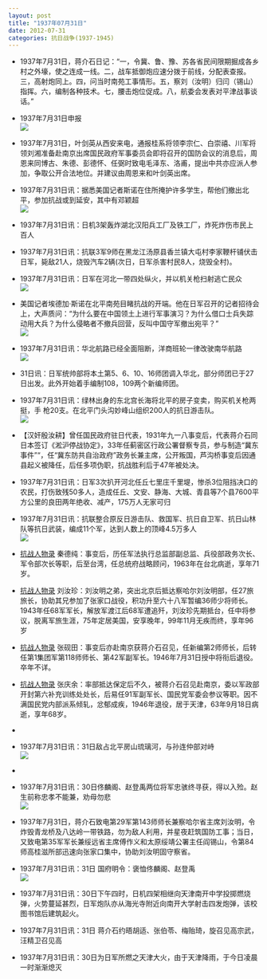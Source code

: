 ```yaml
---
layout: post
title: "1937年07月31日"
date: 2012-07-31
categories: 抗日战争(1937-1945)
---
```


<meta name="referrer" content="no-referrer" />

- 1937年7月31日，蒋介石日记：“一，令冀、鲁、豫、苏各省民间限期掘成各乡村之外壕，使之连成一线。二，战车抵御炮应速分拨于前线，分配表查报。三，高射炮同上。四，问当时南苑工事情形。五，察刘（汝明）归闫（锡山）指挥。六，编制各种技术。七，腰击炮位促成。八，航委会发表对平津战事谈话。” 

- 1937年7月31日申报 <br/><img src="https://ww2.sinaimg.cn/large/aca367d8jw1dvgdtkremaj.jpg" />

- 1937年7月31日，叶剑英从西安来电，通报桂系将领李宗仁、白崇禧、川军将领刘湘准备赴南京出席国民政府军事委员会即将召开的国防会议的消息后，周恩来同博古、朱德、彭德怀、任弼时致电毛泽东、洛甫，提出中共亦应派人参加，争取公开合法地位。并建议由周恩来和叶剑英出席。 

- 1937年7月31日讯：据悉美国记者斯诺在住所掩护许多学生，帮他们撤出北平，参加抗战或到延安，其中有邓颖超 <br/><img src="https://ww4.sinaimg.cn/large/aca367d8jw1dvgc33l6wjj.jpg" />

- 1937年7月31日讯：日机3架轰炸湖北汉阳兵工厂及铁工厂，炸死炸伤市民上百人 

- 1937年7月31日讯：抗联3军9师在黑龙江汤原县香兰镇大屯村李家鞭杆铺伏击日军，毙敌21人，烧毁汽车2辆(次日，日军杀害村民8人，烧毁全村)。 

- 1937年7月31日讯：日军在河北一带四处纵火，并以机关枪扫射逃亡民众 <br/><img src="https://ww3.sinaimg.cn/large/aca367d8jw1dvg87vyjxsj.jpg" />

- 美国记者埃德加·斯诺在北平南苑目睹抗战的开端。他在日军召开的记者招待会上，大声质问：“为什么要在中国领土上进行军事演习？为什么借口士兵失踪动用大兵？为什么侵略者不撤兵回营，反叫中国守军撤出宛平？” <br/><img src="https://ww2.sinaimg.cn/large/aca367d8jw1dvg6vvrfm4j.jpg" />

- 1937年7月31日讯：华北航路已经全面阻断，洋商班轮一律改驶南华航路 <br/><img src="https://ww2.sinaimg.cn/large/aca367d8jw1dvg6hiukm8j.jpg" />

- 31日讯：日军统帅部将本土第5、6、10、16师团调入华北，部分师团已于27日出发。此外开始着手编制108，109两个新编师团。 

- 1937年7月31日讯：绿林出身的东北宫长海将北平的房子变卖，购买机关枪两挺，手 枪20支。在北平门头沟妙峰山组织200人的抗日游击队。 <br/><img src="https://ww1.sinaimg.cn/large/aca367d8jw1dvg55f4i52j.jpg" />

- 【汉奸殷汝耕】曾任国民政府驻日代表，1931年九一八事变后，代表蒋介石同日本签订《淞沪停战协定》，33年任蓟密区行政公署督察专员，参与制造“冀东事件”“，任“冀东防共自治政府”政务长兼主席，公开叛国，芦沟桥事变后因通县起义被降任，后任多项伪职，抗战胜利后于47年被处决。 

- 1937年7月31日讯：日军3次扒开河北任丘七里庄千里堤，惨杀3位阻挡决口的农民，打伤致残50多人，造成任丘、文安、静海、大城、青县等7个县7600平方公里的良田两年绝收、减产，175万人无家可归 

- 1937年7月31日讯：抗联整合原反日游击队、救国军、抗日自卫军、抗日山林队等抗日武装，编成11个军，达到人数上的顶峰4.5万多人 <br/><img src="https://ww1.sinaimg.cn/large/aca367d8jw1dvfzy64aggj.jpg" />

- [抗战人物录] 秦德纯：事变后，历任军法执行总监部副总监、兵役部政务次长、军令部次长等职，后至台湾，任总统府战略顾问，1963年在台北病逝，享年71岁。 

- [抗战人物录] 刘汝珍：刘汝明之弟，突出北京后抵达察哈尔刘汝明部，任27旅旅长，协助其兄参加了张家口战役，积功升至六十八军暂编36师少将师长。1943年任68军军长，解放军渡江后68军遭追歼，刘汝珍先期抵台，任中将参议，脱离军旅生涯，75年定居美国，安享晚年，99年11月无疾而终，享年96岁 

- [抗战人物录] 张砚田：事变后亦赴南京获蒋介石召见，任新编第2师师长，后转任第1集团军第118师师长、第42军副军长。1946年7月31日授中将衔后退役。卒年不详。 

- [抗战人物录] 张庆余：率部抵达保定后不久，被蒋介石召见赴南京，委以军政部开封第六补充训练处处长，后易任91军副军长、国民党军委会参议等职。因不满国民党内部派系倾轧，忿郁成疾，1946年退役，居于天津，63年9月18日病逝，享年68岁。 

- [抗战人物录]: 吉星文：事变后晋升为109旅旅长。徐州会战有功，晋升为37师师长，后任33军军长。1946年改任第77师37旅旅长，49年渡台，58年晋升中将，任金门防卫副司令。5月28日，于金门炮战中被解放军炮火击中身亡。 

- 1937年7月31日讯：31日敌占北平房山琉璃河，与孙连仲部对峙 <br/><img src="https://ww4.sinaimg.cn/large/aca367d8jw1dvfy7v7451j.jpg" />

- [抗战人物录]: 金振中：芦沟桥事变中11日负重伤，1938年归队，1943年被疑亲共调任上校虚职，后追随何基沣、张克侠起义不成，49年归家务农，解放后受不公正待遇，78年平反，85年去世，骨灰按其遗愿撒在卢沟桥畔。 

- 1937年7月31日讯：30日佟麟阁、赵登禹两位将军忠骇终寻获，得以入殓。赵生前称忠孝不能兼，劝母勿悲 <br/><img src="https://ww2.sinaimg.cn/large/aca367d8jw1dvfxt8hgs5j.jpg" />

- 1937年7月31日，蒋介石致电第29军第143师师长兼察哈尔省主席刘汝明，令炸毁青龙桥及八达岭一带铁路，勿为敌人利用，并星夜赶筑国防工事；当日，又致电第35军军长兼绥远省主席傅作义和太原绥靖公署主任阎锡山，令第84师高桂滋所部迅速向张家口集中，协助刘汝明固守察省。 

- 1937年7月31日讯：31日 国府明令：褒恤佟麟阁、赵登禹 <br/><img src="https://ww4.sinaimg.cn/large/aca367d8jw1dvfwh9ejjzj.jpg" />

- 1937年7月31日讯：30日下午四时，日机四架相继向天津南开中学投掷燃烧弹，火势蔓延甚烈，日军炮队亦从海光寺附近向南开大学射击四发炮弹，该校图书馆后建筑起火。 

- 1937年7月31日讯：31日 蒋介石约晤胡适、张伯苓、梅贻琦，旋召见高宗武，汪精卫召见高 

- 1937年7月31日讯：30日为日军所燃之天津大火，由于天津降雨，于今日凌晨一时渐渐熄灭 

